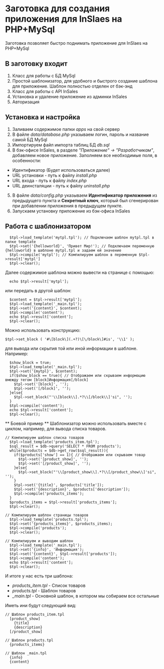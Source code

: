# Заготовка для создания приложения для InSlaes на PHP+MySql
Заготовка позволяет быстро поднимать приложение для InSlaes на PHP+MySql

## В заготовку входит
1. Класс для работы с БД MySql
2. Простой шаблонизатор, для удобного и быстрого создание шаблона для приложение. Шаблон полностью отделен от бэк-энд
3. Класс для работы с API InSales
4. Установка и удаление приложение из админки InSales
5. Авторизация

## Установка и настройка
1. Заливаем содержимое папки *apps* на свой сервер
2. В файле *data/database.php* указываем логин, пароль и название самой БД MySql
3. Импортируем файл импорта таблиц БД *db.sql*
4. В бэк-офисе InSales, в разделе *"Приложение" -> "Разработчикам"*, добавляем новое приложение. Заполняем все необходимые поля, в особенности:
  + Идентификатор (Будет использоваться далее)
  + URL установки - путь к файлу *install.php*
  + URL входа - путь к файлу *index.php*
  + URL деинсталяции - путь к файлу *uninstall.php*
5. В файле *data/config.php* указываем **Идентификатор приложения** из предыдущего пункта и **Секретный ключ**, который был сгенерирован при добавлении приложения в предыдущем пункте.
6. Запускаем установку приложение из бэк-офиса InSales

## Работа с шаблонизатором
```
  $tpl->load_template('mytpl.tpl'); // Подключаем шаблон mytpl.tpl в папке template
  $tpl->set('{helloworld}', 'Привет Мир!'); // Подключаем переменную {helloworld} в шаблоне mytpl.tpl и задаем ей значение
  $tpl->compile('mytpl'); // Компилируем шаблон в переменную $tpl->result['mytpl']
  $tpl->clear();
```

Далее содержимое шаблона можно вывести на странице с помощью:
```
  echo $tpl->result['mytpl'];
```

или передать в другой шаблон:
```
  $content = $tpl->result['mytpl'];
  $tpl->load_template('_main.tpl');
  $tpl->set('{content}', $content);
  $tpl->compile('content');
  echo $tpl->result['content'];
  $tpl->clear();
```

Можно использовать конструкцию:
```
$tpl->set_block ( '#\[block\](.+?)\[\/block\]#is', '\\1' );
```
для вывода или скрытия той или иной информации в шаблоне. Например:
```
  $show_block = true;
  $tpl->load_template('_main.tpl');
  $tpl->set('{mytpl}', $content);
  if($show_block == true){ // Отображаем или скрываем информацию вмежду тегом [block]Информация[/block]
    $tpl->set('[block]', '');
    $tpl->set('[/block]', '');
  }else{
    $tpl->set_block("'\\[block\\].*?\\[/block\\]'si", '');
  }
  $tpl->compile('content');
  echo $tpl->result['content'];
  $tpl->clear();
```

** Боевой пример **
Шаблонизатор можно использовать вместе с циклом, например, для вывода списка товаров. 
```
// Компилируем шаблон списка товаров
  $tpl->load_template('products_item.tpl');
  $sql_result = $db->query('SELECT * FROM products');
  while($products = $db->get_row($sql_result)){
    if($products['show'] == 1){ // Отображаем или скрываем товар
      $tpl->set('[product_show]', '');
      $tpl->set('[/product_show]', '');
    }else{
      $tpl->set_block("'\\[product_show\\].*?\\[/product_show\\]'si", '');
    }
    $tpl->set('{title}', $products['title']);
    $tpl->set('{description}', $products['description']);
    $tpl->compile('products_items');
  }
  $products_items = $tpl->result['products_items'];
  $tpl->clear();

// Компилируем шаблон страницы товаров
  $tpl->load_template('products.tpl');
  $tpl->set('{products_items}', $products_items);
  $tpl->compile('products');
  $tpl->clear();

// Компилируем и выводим шаблон
  $tpl->load_template('_main.tpl');
  $tpl->set('{info}', 'Информация');
  $tpl->set('{content}', $tpl->result['products']);
  $tpl->compile('content');
  echo $tpl->result['content'];
  $tpl->clear();
```

И итоге у нас есть три шаблона: 
+ *products_item.tpl* - Список товаров
+ *products.tpl* - Шаблон товаров
+ *_main.tpl* - Основной шаблон, в котором мы собираем все остальные

Иметь ини будут следующий вид:
```
// Шаблон products_item.tpl
  [product_show]
    {title}
    {description}
  [/product_show]
  
// Шаблон products.tpl
  {products_items}
    
// Шаблон _main.tpl
  {info}
  {content}
```

